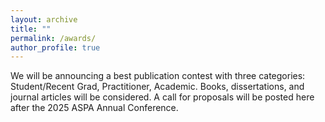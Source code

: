```yaml
---
layout: archive
title: ""
permalink: /awards/
author_profile: true
---
```


We will be announcing a best publication contest with three categories: Student/Recent Grad, Practitioner, Academic. Books, dissertations, and journal articles will be considered. A call for proposals will be posted here after the 2025 ASPA Annual Conference. 


